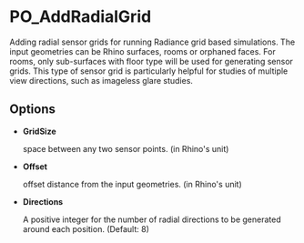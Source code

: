 # PO_AddRadialGrid

Adding radial sensor grids for running Radiance grid based simulations.
The input geometries can be Rhino surfaces, rooms or orphaned faces. 
For rooms, only sub-surfaces with floor type will be used for generating sensor grids.
This type of sensor grid is particularly helpful for studies of multiple view directions, such as imageless glare studies.

## Options

* **GridSize**

  space between any two sensor points. (in Rhino&apos;s unit)

* **Offset**

  offset distance from the input geometries. (in Rhino&apos;s unit)

* **Directions**

  A positive integer for the number of radial directions to be generated around each position. (Default: 8)

